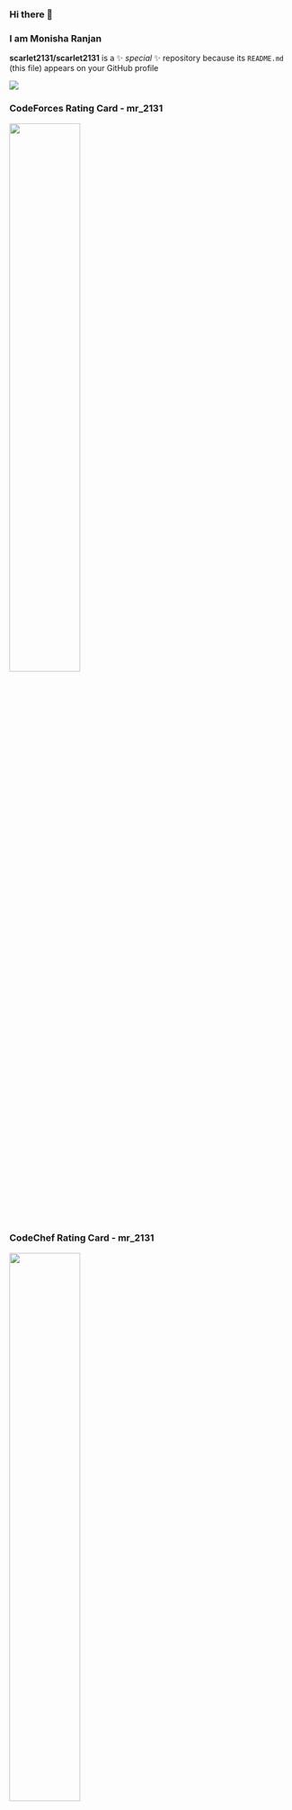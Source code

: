 ### Hi there 👋
### I am Monisha Ranjan



**scarlet2131/scarlet2131** is a ✨ _special_ ✨ repository because its `README.md` (this file) appears on your GitHub profile


<img src='https://github-readme-stats.vercel.app/api?username=scarlet2131&&show_icons=true&title_color=ffffff&icon_color=bb2acf&text_color=daf7dc&bg_color=151515'>

### CodeForces Rating Card - mr_2131
<img width='50%' src='https://img.shields.io/badge/dynamic/json?url=https%3A%2F%2Fcodeforces.com%2Fapi%2Fuser.info%3Fhandles%3Dmr_2131&query=%24.result%5B0%5D.rating&logo=codeforces&label=Codeforces&color=green'>


### CodeChef Rating Card - mr_2131
<img width='50%' src = 'https://img.shields.io/badge/https%3A%2F%2Fimg.shields.io%2Fbadge%2Fany_text-1587-blue?logo=codechef&label=CodeChef'>

